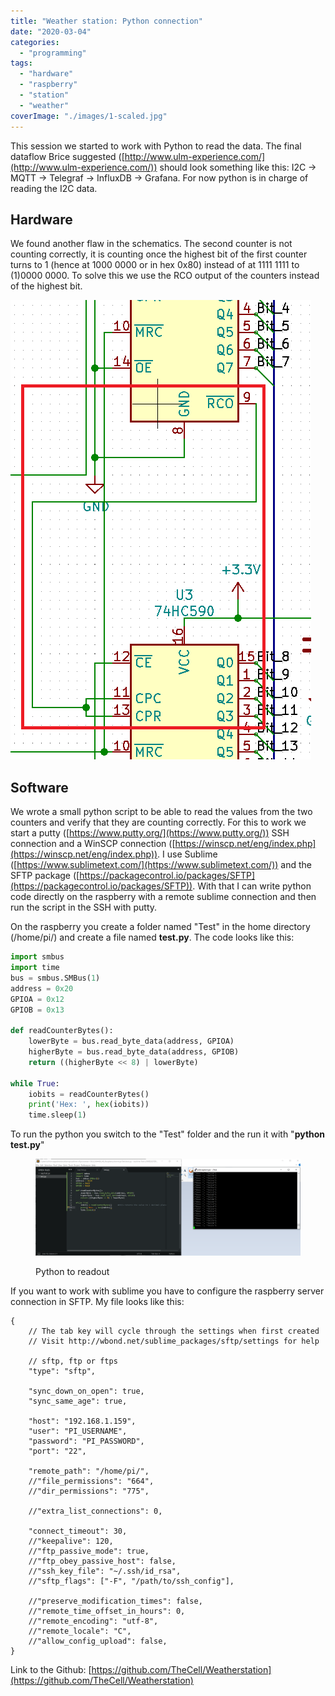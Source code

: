 ```yaml
---
title: "Weather station: Python connection"
date: "2020-03-04"
categories: 
  - "programming"
tags: 
  - "hardware"
  - "raspberry"
  - "station"
  - "weather"
coverImage: "./images/1-scaled.jpg"
---
```


This session we started to work with Python to read the data. The final dataflow Brice suggested ([http://www.ulm-experience.com/](http://www.ulm-experience.com/)) should look something like this: I2C -> MQTT -> Telegraf -> InfluxDB -> Grafana. For now python is in charge of reading the I2C data.

## Hardware

We found another flaw in the schematics. The second counter is not counting correctly, it is counting once the highest bit of the first counter turns to 1 (hence at 1000 0000 or in hex 0x80) instead of at 1111 1111 to (1)0000 0000. To solve this we use the RCO output of the counters instead of the highest bit.

![](./images/ResetChange.png)

## Software

We wrote a small python script to be able to read the values from the two counters and verify that they are counting correctly. For this to work we start a putty ([https://www.putty.org/](https://www.putty.org/)) SSH connection and a WinSCP connection ([https://winscp.net/eng/index.php](https://winscp.net/eng/index.php)). I use Sublime ([https://www.sublimetext.com/](https://www.sublimetext.com/)) and the SFTP package ([https://packagecontrol.io/packages/SFTP](https://packagecontrol.io/packages/SFTP)). With that I can write python code directly on the raspberry with a remote sublime connection and then run the script in the SSH with putty.

On the raspberry you create a folder named "Test" in the home directory (/home/pi/) and create a file named **test.py**. The code looks like this:

```python
import smbus
import time
bus = smbus.SMBus(1)
address = 0x20
GPIOA = 0x12
GPIOB = 0x13

def readCounterBytes():
	lowerByte = bus.read_byte_data(address, GPIOA)
	higherByte = bus.read_byte_data(address, GPIOB)
	return ((higherByte << 8) | lowerByte)

while True:
	iobits = readCounterBytes()
	print('Hex: ', hex(iobits))
	time.sleep(1)
```

To run the python you switch to the "Test" folder and the run it with "**python test.py**"

<figure>

![](./images/pythonReadout.png)

<figcaption>

Python to readout

</figcaption>

</figure>

If you want to work with sublime you have to configure the raspberry server connection in SFTP. My file looks like this:

```
{
    // The tab key will cycle through the settings when first created
    // Visit http://wbond.net/sublime_packages/sftp/settings for help
    
    // sftp, ftp or ftps
    "type": "sftp",

    "sync_down_on_open": true,
    "sync_same_age": true,
    
    "host": "192.168.1.159",
    "user": "PI_USERNAME",
    "password": "PI_PASSWORD",
    "port": "22",
    
    "remote_path": "/home/pi/",
    //"file_permissions": "664",
    //"dir_permissions": "775",
    
    //"extra_list_connections": 0,

    "connect_timeout": 30,
    //"keepalive": 120,
    //"ftp_passive_mode": true,
    //"ftp_obey_passive_host": false,
    //"ssh_key_file": "~/.ssh/id_rsa",
    //"sftp_flags": ["-F", "/path/to/ssh_config"],
    
    //"preserve_modification_times": false,
    //"remote_time_offset_in_hours": 0,
    //"remote_encoding": "utf-8",
    //"remote_locale": "C",
    //"allow_config_upload": false,
}
```

Link to the Github: [https://github.com/TheCell/Weatherstation](https://github.com/TheCell/Weatherstation)
